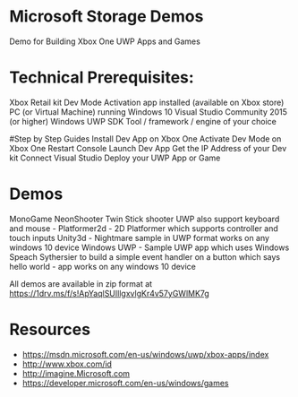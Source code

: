 # Microsoft Storage Demos
Demo for Building Xbox One UWP Apps and Games

# Technical Prerequisites:

Xbox Retail kit
Dev Mode Activation app installed (available on Xbox store)
PC (or Virtual Machine) running Windows 10
Visual Studio Community 2015 (or higher)
Windows UWP SDK
Tool / framework / engine of your choice



#Step by Step Guides
Install Dev App on Xbox One
Activate Dev Mode on Xbox One
Restart Console
Launch Dev App
Get the IP Address of your Dev kit
Connect Visual Studio
Deploy your UWP App or Game

# Demos 

MonoGame 
NeonShooter Twin Stick shooter UWP also support keyboard and mouse - 
Platformer2d - 2D Platformer which supports controller and touch inputs
Unity3d - Nightmare sample in UWP format works on any windows 10 device
Windows UWP - Sample UWP app which uses Windows Speach Sythersier to build a simple event handler on a button which says hello world - app works on any windows 10 device

All demos are available in zip format at https://1drv.ms/f/s!ApYaqlSUIllgxvlgKr4v57yGWlMK7g
  
# Resources

- https://msdn.microsoft.com/en-us/windows/uwp/xbox-apps/index
- http://www.xbox.com/id
- http://imagine.Microsoft.com
- https://developer.microsoft.com/en-us/windows/games



